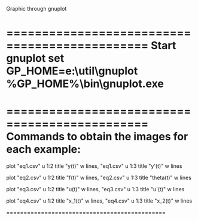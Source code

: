 Graphic through gnuplot

==============================================
Start gnuplot
set GP_HOME=e:\util\gnuplot
%GP_HOME%\bin\gnuplot.exe
==============================================

==============================================
Commands to obtain the images for each example:
==============================================

plot "eq1.csv" u 1:2 title "y(t)" w lines, "eq1.csv" u 1:3 title "y'(t)" w lines

plot "eq2.csv" u 1:2 title "f(t)" w lines, "eq2.csv" u 1:3 title "theta(t)" w lines

plot "eq3.csv" u 1:2 title "u(t)" w lines, "eq3.csv" u 1:3 title "u'(t)" w lines

plot "eq4.csv" u 1:2 title "x_1(t)" w lines, "eq4.csv" u 1:3 title "x_2(t)" w lines

==============================================
